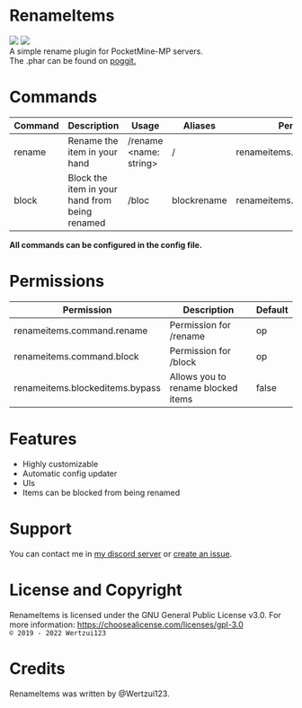 # RenameItems
<a href="https://poggit.pmmp.io/p/RenameItems"><img src="https://poggit.pmmp.io/shield.dl.total/RenameItems"></a>
<a href="https://poggit.pmmp.io/p/RenameItems"><img src="https://poggit.pmmp.io/shield.dl/RenameItems"></a>
<br>A simple rename plugin for PocketMine-MP servers.
<br>The .phar can be found on <a href="https://poggit.pmmp.io/p/RenameItems">poggit.</a>

# Commands
| Command | Description                                    | Usage                  | Aliases     | Permission                 |
|---------|------------------------------------------------|------------------------|-------------|----------------------------|
| rename  | Rename the item in your hand                   | /rename <name: string> | /           | renameitems.command.rename |
| block   | Block the item in your hand from being renamed | /bloc                  | blockrename | renameitems.command.block  |
**All commands can be configured in the config file.**

# Permissions
| Permission                      | Description                        | Default |
|---------------------------------|------------------------------------|---------|
| renameitems.command.rename      | Permission for /rename             | op      |
| renameitems.command.block       | Permission for /block              | op      |
| renameitems.blockeditems.bypass | Allows you to rename blocked items | false   |

# Features
* Highly customizable
* Automatic config updater
* UIs
* Items can be blocked from being renamed
  
# Support
You can contact me in <a href="https://discord.gg/eGhZGtF">my discord server</a> or <a href="https://github.com/Wertzui123/RenameItems/issues/new">create an issue</a>.

# License and Copyright
RenameItems is licensed under the GNU General Public License v3.0. For more information: https://choosealicense.com/licenses/gpl-3.0
<br><code>© 2019 - 2022 Wertzui123</code>

# Credits
RenameItems was written by @Wertzui123.
